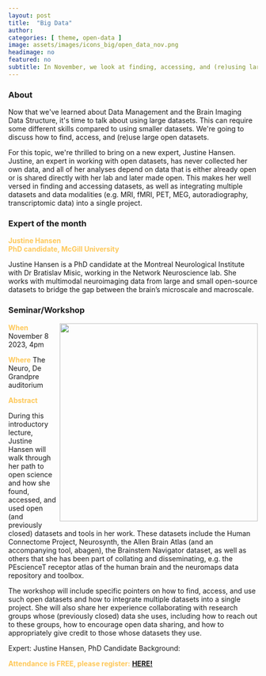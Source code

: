 ```yaml
---
layout: post
title:  "Big Data"
author: 
categories: [ theme, open-data ]
image: assets/images/icons_big/open_data_nov.png
headimage: no
featured: no
subtitle: In November, we look at finding, accessing, and (re)using large open datasets.
---
```

<style>
orange {
  color: rgba(254, 200, 89, 1);
  font-weight: bold;
}
</style>
<!-- ![](../assets/images/video_screenshots/click-to-see-video.png) -->

<!-- [![](../assets/images/video_screenshots/2023-10-05_osoh_ko_oct-video-screenshot.png)](https://www.youtube.com/watch?v=OHxnwzOKqHM&list=PL4IAzeXaocvx2rSfU1YCuTN3SmnOMqOz3&index=4) -->




### About
Now that we've learned about Data Management and the Brain Imaging Data Structure, it's time to talk about using large datasets. This can require some different skills compared to using smaller datasets. We're going to discuss how to find, access, and (re)use large open datasets. 

For this topic, we're thrilled to bring on a new expert, Justine Hansen. Justine, an expert in working with open datasets, has never collected her own data, and all of her analyses depend on data that is either already open or is shared directly with her lab and later made open. This makes her well versed in finding and accessing datasets, as well as integrating multiple datasets and data modalities (e.g. MRI, fMRI, PET, MEG, autoradiography, transcriptomic data) into a single project.

### Expert of the month
<orange>Justine Hansen <br>PhD candidate, McGill University</orange>

Justine Hansen is a PhD candidate at the Montreal Neurological Institute with Dr Bratislav Misic, working in the Network Neuroscience lab. She works with multimodal neuroimaging data from large and small open-source datasets to bridge the gap between the brain’s microscale and macroscale. 


### Seminar/Workshop
<img align="right" width="400" src="{{site.baseurl}}/assets/images/monthly_posters/2023-10-10_osoh_ko_nov-poster-portrait.png">
<orange>When</orange>
November 8 2023, 4pm

<orange>Where</orange>
The Neuro, De Grandpre auditorium

<orange>Abstract</orange>

During this introductory lecture, Justine Hansen will walk through her path to open science and how she found, accessed, and used open (and previously closed) datasets and tools in her work. These datasets include the Human Connectome Project, Neurosynth, the Allen Brain Atlas (and an accompanying tool, abagen), the Brainstem Navigator dataset, as well as others that she has been part of collating and disseminating, e.g. the PEscienceT receptor atlas of the human brain and the neuromaps data repository and toolbox. 

The workshop will include specific pointers on how to find, access, and use such open datasets and how to integrate multiple datasets into a single project. She will also share her experience collaborating with research groups whose (previously closed) data she uses, including how to reach out to these groups, how to encourage open data sharing, and how to appropriately give credit to those whose datasets they use. 

Expert: Justine Hansen, PhD Candidate Background: 


<orange>Attendance is FREE, please register:</orange> 
**[HERE!](https://forms.gle/tqN8n8X6XVCsPnXr6)**


